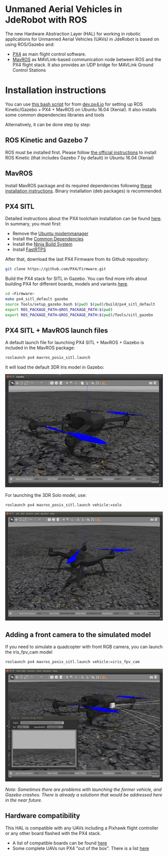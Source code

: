 Unmaned Aerial Vehicles in JdeRobot with ROS
========

The new Hardware Abstraction Layer (HAL) for working in robotic applications for Unmanned Aerial Vehicles (UAVs) in JdeRobot is based on using ROS/Gazebo and:

* [PX4](https://px4.io/) as main flight control software. 
* [MavROS](http://wiki.ros.org/mavros) as MAVLink-based communication node between ROS and the PX4 flight stack. It also provides an UDP bridge for MAVLink Ground Control Stations

# Installation instructions

You can use [this bash script](https://raw.githubusercontent.com/PX4/Devguide/master/build_scripts/ubuntu_sim_ros_gazebo.sh) for from [dev.px4.io](https://dev.px4.io/en/setup/dev_env_linux.html#gazebo-with-ros) for setting up ROS Kinetic/Gazebo + PX4 + MavROS on Ubuntu 16.04 (Xenial). It also installs some common dependencies libraries and tools 

Alternatively, it can be done step by step:

## ROS Kinetic and Gazebo 7

ROS must be installed first. Please follow [the official instructions](http://wiki.ros.org/kinetic/Installation/Ubuntu) to install ROS Kinetic (that includes Gazebo 7 by default) in Ubuntu 16.04 (Xenial)

## MavROS

Install MavROS package and its required dependencies following [these installation instructions](https://github.com/mavlink/mavros/blob/master/mavros/README.md#installation). Binary installation (deb packages) is recommended.

## PX4 SITL

Detailed instructions about the PX4 toolchain installation can be found [here](). In summary, you must first:
* Remove the [Ubuntu modemmanager](https://dev.px4.io/en/setup/dev_env_linux_ubuntu.html#remove-the-modemmanager)
* Install the [Common Dependencies](https://dev.px4.io/en/setup/dev_env_linux_ubuntu.html#common-dependencies)
* Install the [Ninja Build System](https://dev.px4.io/en/setup/dev_env_linux_ubuntu.html#ninja-build-system)
* Install [FastRTPS](https://dev.px4.io/en/setup/dev_env_linux_ubuntu.html#fastrtps-installation)

After that, download the last PX4 Firmware from its Github repository:

```sh
git clone https://github.com/PX4/Firmware.git 
```

Build the PX4 stack for SITL in Gazebo. You can find more info about building PX4 for different boards, models and variants [here](https://dev.px4.io/en/setup/building_px4.html#make_targets). 

```sh
cd <Firmware>
make px4_sitl_default gazebo
source Tools/setup_gazebo.bash $(pwd) $(pwd)/build/px4_sitl_default
export ROS_PACKAGE_PATH=$ROS_PACKAGE_PATH:$(pwd)
export ROS_PACKAGE_PATH=$ROS_PACKAGE_PATH:$(pwd)/Tools/sitl_gazebo
```

## PX4 SITL + MavROS launch files

A default launch file for launching PX4 SITL + MavROS + Gazebo is included in the MavROS package: 

```sh
roslaunch px4 mavros_posix_sitl.launch 
```
It will load the default 3DR Iris model in Gazebo:

![3DR Iris](/images/3DR_Iris.jpg?raw=true)


For launching the 3DR Solo model, use:

```sh
roslaunch px4 mavros_posix_sitl.launch vehicle:=solo 
```

![3DR Solo](/images/3DR_Solo.jpg?raw=true)

## Adding a front camera to the simulated model

If you need to simulate a quadcopter with front RGB camera, you can launch the iris_fpv_cam model 

```sh
roslaunch px4 mavros_posix_sitl.launch vehicle:=iris_fpv_cam
```

![3DR Iris FPV Cam](/images/3DR_Iris_fpvcam.jpg?raw=true)

*Note: Sometimes there are problems with launching the former vehicle, and Gazebo crashes. There is already a solutionn that would be addressed here in the near future.* 

## Hardware compatibility

This HAL is compatible with any UAVs including a Pixhawk flight controller or any other board flashed with the PX4 stack. 

* A list of compatible boards can be found [here](https://docs.px4.io/en/flight_controller/#documented-boards)
* Some complete UAVs run PX4 "out of the box". There is a list [here](https://docs.px4.io/en/complete_vehicles/) 


